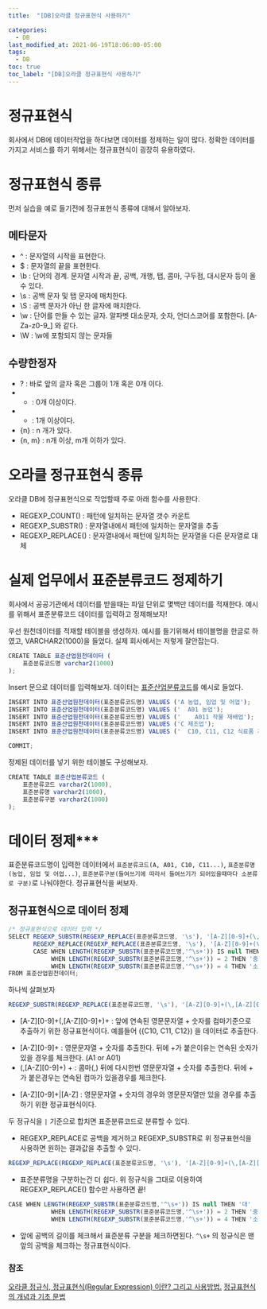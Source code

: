 ```yaml
---
title:  "[DB]오라클 정규표현식 사용하기"

categories:
  - DB
last_modified_at: 2021-06-19T18:06:00-05:00
tags:
  - DB
toc: true
toc_label: "[DB]오라클 정규표현식 사용하기"
---
```


# 정규표현식
회사에서 DB에 데이터작업을 하다보면 데이터를 정제하는 일이 많다. 
정확한 데이터를 가지고 서비스를 하기 위해서는 정규표현식이 굉장히 유용하였다.

# 정규표현식 종류
먼저 실습을 예로 들기전에 정규표현식 종류에 대해서 알아보자. 
## 메타문자
- ^ : 문자열의 시작을 표현한다. 
- $ : 문자열의 끝을 표현한다.
- \b : 단어의 경계. 문자열 시작과 끝, 공백, 개행, 탭, 콤마, 구두점, 대시문자 등이 올 수 있다.
- \s : 공백 문자 및 탭 문자에 매치한다. 
- \S : 공백 문자가 아닌 한 글자에 매치한다.
- \w : 단어를 만들 수 있는 글자. 알파벳 대소문자, 숫자, 언더스코어를 포함한다. [A-Za-z0-9_] 와 같다.
- \W : \w에 포함되지 않는 문자들

## 수량한정자
- ? : 바로 앞의 글자 혹은 그룹이 1개 혹은 0개 이다.
- * : 0개 이상이다.
- + : 1개 이상이다.
- {n} : n 개가 있다.
- {n, m} : n개 이상, m개 이하가 있다.

# 오라클 정규표현식 종류
오라클 DB에 정규표현식으로 작업할때 주로 아래 함수를 사용한다. 
- REGEXP_COUNT() : 패턴에 일치하는 문자열 갯수 카운트
- REGEXP_SUBSTR() : 문자열내에서 패턴에 일치하는 문자열을 추출
- REGEXP_REPLACE() : 문자열내에서 패턴에 일치하는 문자열을 다른 문자열로 대체


# 실제 업무에서 표준분류코드 정제하기
회사에서 공공기관에서 데이터를 받을때는 파일 단위로 몇백만 데이터를 적재한다. 
예시를 위해서 표준분류코드 데이터를 입력하고 정제해보자!

우선 원천데이터를 적재할 테이블을 생성하자. 예시를 들기위해서 테이블명을 한글로 하였고, VARCHAR2(1000)을 들었다. 실제 회사에서는 저렇게 잘안잡는다.

```javascript
CREATE TABLE 표준산업원천데이터 (
	표준분류코드명 varchar2(1000)
);
```

Insert 문으로 데이터를 입력해보자. 데이터는 [표준산업분류코드](http://kssc.kostat.go.kr/ksscNew_web/kssc/common/ClassificationContent.do?gubun=1&strCategoryNameCode=001&categoryMenu=007&addGubun=no)를 예시로 들었다.

```javascript
INSERT INTO 표준산업원천데이터(표준분류코드명) VALUES ('A 농업, 임업 및 어업');
INSERT INTO 표준산업원천데이터(표준분류코드명) VALUES ('  A01 농업');
INSERT INTO 표준산업원천데이터(표준분류코드명) VALUES ('    A011 작물 재배업');
INSERT INTO 표준산업원천데이터(표준분류코드명) VALUES ('C 제조업');
INSERT INTO 표준산업원천데이터(표준분류코드명) VALUES ('  C10, C11, C12 식료품 제조업, 음료 제조업');

COMMIT;
```
정제된 데이터를 넣기 위한 테이블도 구성해보자.

```javascript
CREATE TABLE 표준산업분류코드 (
    표준분류코드 varchar2(1000),
    표준분류명 varchar2(1000),
    표준분류구분 varchar2(1000)
);
```

# 데이터 정제***
표준분류코드명이 입력한 데이터에서 `표준분류코드(A, A01, C10, C11...)`, `표준분류명(농업, 임업 및 어업...)`, `표준분류구분(들여쓰기에 따라서 들여쓰기가 되어있을때마다 소분류로 구분)`로 나눠야한다.
정규표현식을 써보자.

## 정규표현식으로 데이터 정제
```javascript
/* 정규표현식으로 데이터 입력 */
SELECT REGEXP_SUBSTR(REGEXP_REPLACE(표준분류코드명, '\s'), '[A-Z][0-9]+(\,[A-Z][0-9]+)+|[A-Z][0-9]+|[A-Z]') AS 표준분류코드, 
	   REGEXP_REPLACE(REGEXP_REPLACE(표준분류코드명, '\s'), '[A-Z][0-9]+(\,[A-Z][0-9]+)+|[A-Z][0-9]+|[A-Z]') AS 표준분류명,
	   CASE WHEN LENGTH(REGEXP_SUBSTR(표준분류코드명,'^\s+')) IS null THEN '대'
	        WHEN LENGTH(REGEXP_SUBSTR(표준분류코드명,'^\s+')) = 2 THEN '중' 
	        WHEN LENGTH(REGEXP_SUBSTR(표준분류코드명,'^\s+')) = 4 THEN '소' ELSE NULL END AS 표준분류구분 
FROM 표준산업원천데이터;
```

하나씩 살펴보자
```javascript
REGEXP_SUBSTR(REGEXP_REPLACE(표준분류코드명, '\s'), '[A-Z][0-9]+(\,[A-Z][0-9]+)+|[A-Z][0-9]+|[A-Z]')
```

* [A-Z][0-9]+(\,[A-Z][0-9]+)+ : 앞에 연속된 영문문자열 + 숫자를 컴마기준으로 추출하기 위한 정규표현식이다. 예를들어 ({C10, C11, C12}) 을 데이터로 추출한다. 
- [A-Z][0-9]+ : 영문문자열 + 숫자를 추출한다. 뒤에 +가 붙은이유는 연속된 숫자가 있을 경우를 체크한다. (A1 or A01)
- (\,[A-Z][0-9]+) + : 콤마(,) 뒤에 다시한번 영문문자열 + 숫자를 추출한다. 뒤에 + 가 붙은경우는 연속된 컴마가 있을경우를 체크한다.

* [A-Z][0-9]+|[A-Z] : 영문문자열 + 숫자의 경우와 영문문자열만 있을 경우를 추출하기 위한 정규표현식이다. 

두 정규식을 `|` 기준으로 합치면 표준분류코드로 분류할 수 있다.

* REGEXP_REPLACE로 공백을 제거하고 REGEXP_SUBSTR로 위 정규표현식을 사용하면 원하는 결과값을 추출할 수 있다.

```javascript
REGEXP_REPLACE(REGEXP_REPLACE(표준분류코드명, '\s'), '[A-Z][0-9]+(\,[A-Z][0-9]+)+|[A-Z][0-9]+|[A-Z]') AS 표준분류명,
```

* 표준분류명을 구분하는건 더 쉽다. 위 정규식을 그대로 이용하여 REGEXP_REPLACE() 함수만 사용하면 끝!


```javascript
CASE WHEN LENGTH(REGEXP_SUBSTR(표준분류코드명,'^\s+')) IS null THEN '대'
	        WHEN LENGTH(REGEXP_SUBSTR(표준분류코드명,'^\s+')) = 2 THEN '중' 
	        WHEN LENGTH(REGEXP_SUBSTR(표준분류코드명,'^\s+')) = 4 THEN '소' ELSE NULL END AS 표준분류구분 
```

* 앞에 공백의 길이를 체크해서 표준분류 구분을 체크하면된다. `^\s+` 의 정규식은 맨 앞의 공백을 체크하는 정규표현식이다. 

### 참조
[오라클 정규식, 정규표현식(Regular Expression) 이란? 그리고 사용방법.](https://jack-of-all-trades.tistory.com/381)
[정규표현식의 개념과 기초 문법](https://soooprmx.com/%EC%A0%95%EA%B7%9C%ED%91%9C%ED%98%84%EC%8B%9D%EC%9D%98-%EA%B0%9C%EB%85%90%EA%B3%BC-%EA%B8%B0%EC%B4%88-%EB%AC%B8%EB%B2%95/)



